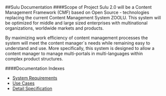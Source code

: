 ##Sulu Documentation
####Scope of Project
Sulu 2.0 will be a Content Management Framework (CMF) based on Open Source - technologies replacing the current Content Management System ZOOLU. This system will be optimized for middle and large sized enterprises with multinational organizations, worldwide markets and products.

By maximizing work efficiency of content management processes the system will meet the content manager´s needs while remaining easy to understand and use. More specifically, this system is designed to allow a content manager to manage multi-portals in multi-languages within complex product structures.

####Documentation Indexes
* [System Requirements](https://github.com/massiveart/sulu-docs/tree/master/system-requirements/ "Index of System Requirements")
* [Use Cases](https://github.com/massiveart/sulu-docs/tree/master/use-cases/ "Index of Use Cases")
* [Detail Specification](https://github.com/massiveart/sulu-docs/tree/master/detail-specification/ "Index of Detail Specification")